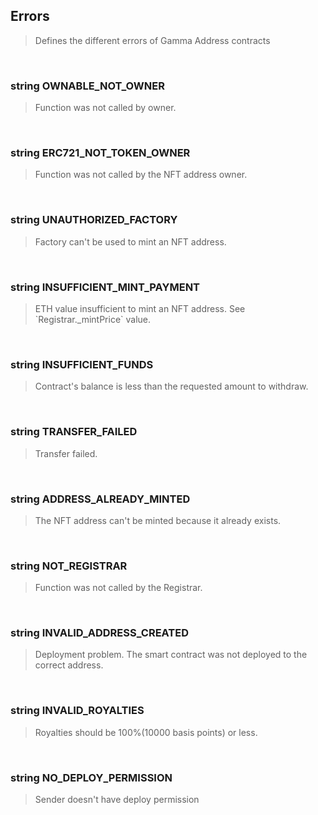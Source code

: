 ## Errors

<blockquote>
Defines the different errors of Gamma Address contracts

</blockquote>

<br />

### string OWNABLE_NOT_OWNER

<blockquote>
Function was not called by owner.

</blockquote>

<br />

### string ERC721_NOT_TOKEN_OWNER

<blockquote>
Function was not called by the NFT address owner.

</blockquote>

<br />

### string UNAUTHORIZED_FACTORY

<blockquote>
Factory can't be used to mint an NFT address.

</blockquote>

<br />

### string INSUFFICIENT_MINT_PAYMENT

<blockquote>
ETH value insufficient to mint an NFT address. See `Registrar._mintPrice` value.

</blockquote>

<br />

### string INSUFFICIENT_FUNDS

<blockquote>
Contract's balance is less than the requested amount to withdraw.

</blockquote>

<br />

### string TRANSFER_FAILED

<blockquote>
Transfer failed.

</blockquote>

<br />

### string ADDRESS_ALREADY_MINTED

<blockquote>
The NFT address can't be minted because it already exists.

</blockquote>

<br />

### string NOT_REGISTRAR

<blockquote>
Function was not called by the Registrar.

</blockquote>

<br />

### string INVALID_ADDRESS_CREATED

<blockquote>
Deployment problem. The smart contract was not deployed to the correct address.

</blockquote>

<br />

### string INVALID_ROYALTIES

<blockquote>
Royalties should be 100%(10000 basis points) or less.

</blockquote>

<br />

### string NO_DEPLOY_PERMISSION

<blockquote>
Sender doesn't have deploy permission

</blockquote>

